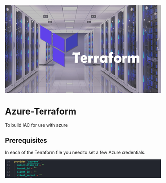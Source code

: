 ![](images/terraform%20cover%20image.png)

# Azure-Terraform
To build IAC for use with azure

## Prerequisites
In each of the Terraform file you need to set a few  Azure credentials.

![](images/Azure%20Creds.png)


